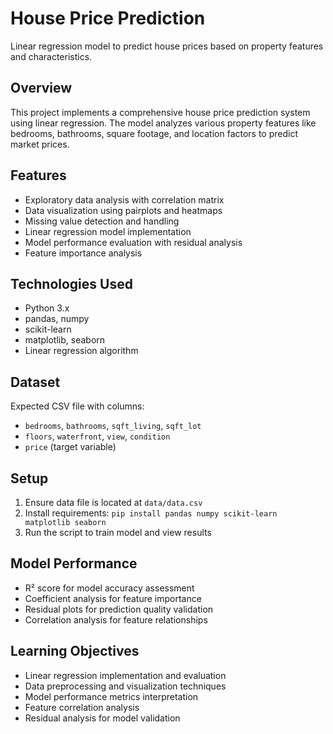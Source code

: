 # House Price Prediction
Linear regression model to predict house prices based on property features and characteristics.

## Overview
This project implements a comprehensive house price prediction system using linear regression. The model analyzes various property features like bedrooms, bathrooms, square footage, and location factors to predict market prices.

## Features
- Exploratory data analysis with correlation matrix
- Data visualization using pairplots and heatmaps
- Missing value detection and handling
- Linear regression model implementation
- Model performance evaluation with residual analysis
- Feature importance analysis

## Technologies Used
- Python 3.x
- pandas, numpy
- scikit-learn
- matplotlib, seaborn
- Linear regression algorithm

## Dataset
Expected CSV file with columns:
- `bedrooms`, `bathrooms`, `sqft_living`, `sqft_lot`
- `floors`, `waterfront`, `view`, `condition`
- `price` (target variable)

## Setup
1. Ensure data file is located at `data/data.csv`
2. Install requirements: `pip install pandas numpy scikit-learn matplotlib seaborn`
3. Run the script to train model and view results

## Model Performance
- R² score for model accuracy assessment
- Coefficient analysis for feature importance
- Residual plots for prediction quality validation
- Correlation analysis for feature relationships

## Learning Objectives
- Linear regression implementation and evaluation
- Data preprocessing and visualization techniques
- Model performance metrics interpretation
- Feature correlation analysis
- Residual analysis for model validation